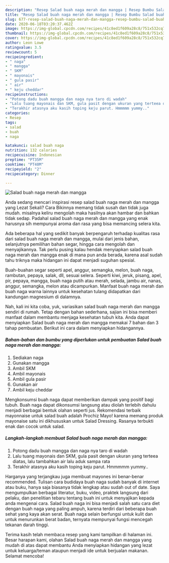 ```yaml
---
description: "Resep Salad buah naga merah dan mangga | Resep Bumbu Salad buah naga merah dan mangga Yang Enak Banget"
title: "Resep Salad buah naga merah dan mangga | Resep Bumbu Salad buah naga merah dan mangga Yang Enak Banget"
slug: 677-resep-salad-buah-naga-merah-dan-mangga-resep-bumbu-salad-buah-naga-merah-dan-mangga-yang-enak-banget
date: 2020-06-18T03:20:37.462Z
image: https://img-global.cpcdn.com/recipes/41c8ed1f609a28c8/751x532cq70/salad-buah-naga-merah-dan-mangga-foto-resep-utama.jpg
thumbnail: https://img-global.cpcdn.com/recipes/41c8ed1f609a28c8/751x532cq70/salad-buah-naga-merah-dan-mangga-foto-resep-utama.jpg
cover: https://img-global.cpcdn.com/recipes/41c8ed1f609a28c8/751x532cq70/salad-buah-naga-merah-dan-mangga-foto-resep-utama.jpg
author: Leon Lowe
ratingvalue: 3.5
reviewcount: 5
recipeingredient:
- " naga"
- " mangga"
- " SKM"
- " mayonais"
- " gula pasir"
- " air"
- " keju cheddar"
recipeinstructions:
- "Potong dadu buah mangga dan naga nya taro di wadah"
- "Lalu tuang mayonais dan SKM, gula pasit dengan ukuran yang terteea diatas, lalu tambahkan air lalu aduk sampa rata"
- "Terakhir atasnya aku kasih toping keju parut. Hmmmmm yummy.."
categories:
- Resep
tags:
- salad
- buah
- naga

katakunci: salad buah naga 
nutrition: 132 calories
recipecuisine: Indonesian
preptime: "PT35M"
cooktime: "PT40M"
recipeyield: "2"
recipecategory: Dinner

---
```



![Salad buah naga merah dan mangga](https://img-global.cpcdn.com/recipes/41c8ed1f609a28c8/751x532cq70/salad-buah-naga-merah-dan-mangga-foto-resep-utama.jpg)

Anda sedang mencari inspirasi resep salad buah naga merah dan mangga yang Lezat Sekali? Cara Bikinnya memang tidak susah dan tidak juga mudah. misalnya keliru mengolah maka hasilnya akan hambar dan bahkan tidak sedap. Padahal salad buah naga merah dan mangga yang enak harusnya sih mempunyai aroma dan rasa yang bisa memancing selera kita.

Ada beberapa hal yang sedikit banyak berpengaruh terhadap kualitas rasa dari salad buah naga merah dan mangga, mulai dari jenis bahan, selanjutnya pemilihan bahan segar, hingga cara mengolah dan menyajikannya. Tak perlu pusing kalau hendak menyiapkan salad buah naga merah dan mangga enak di mana pun anda berada, karena asal sudah tahu triknya maka hidangan ini dapat menjadi suguhan spesial.

Buah-buahan segar seperti apel, anggur, semangka, melon, buah naga, rambutan, pepaya, salak, dll, sesuai selera. Seperti kiwi, jeruk, pisang, apel, pir, pepaya, mangga, buah naga putih atau merah, selada, jambu air, nanas, anggur, semangka, melon atau dicampurkan. Manfaat buah naga merah dan buah naga warna lainnya untuk kesehatan tulang didapatkan dari kandungan magnesium di dalamnya.


Nah, kali ini kita coba, yuk, variasikan salad buah naga merah dan mangga sendiri di rumah. Tetap dengan bahan sederhana, sajian ini bisa memberi manfaat dalam membantu menjaga kesehatan tubuh kita. Anda dapat menyiapkan Salad buah naga merah dan mangga memakai 7 bahan dan 3 tahap pembuatan. Berikut ini cara dalam menyiapkan hidangannya.

<!--inarticleads1-->

##### Bahan-bahan dan bumbu yang diperlukan untuk pembuatan Salad buah naga merah dan mangga:

1. Sediakan  naga
1. Gunakan  mangga
1. Ambil  SKM
1. Ambil  mayonais
1. Ambil  gula pasir
1. Gunakan  air
1. Ambil  keju cheddar


Mengkonsumsi buah naga dapat memberikan dampak yang positif bagi tubuh. Buah naga dapat dikonsumsi langsung atau diolah terlebih dahulu menjadi berbagai bentuk olahan seperti jus. Rekomendasi terbaik mayonnaise untuk salad buah adalah Prochiz Mayo! karena memang produk mayonaise satu ini dikhususkan untuk Salad Dressing. Rasanya terbukti enak dan cocok untuk salad. 

<!--inarticleads2-->

##### Langkah-langkah membuat Salad buah naga merah dan mangga:

1. Potong dadu buah mangga dan naga nya taro di wadah
1. Lalu tuang mayonais dan SKM, gula pasit dengan ukuran yang terteea diatas, lalu tambahkan air lalu aduk sampa rata
1. Terakhir atasnya aku kasih toping keju parut. Hmmmmm yummy..


Harganya yang terjangkau juga membuat mayones ini benar-benar recommended. Tulisan cara budidaya buah naga sudah banyak di internet atau buku, hanya saja biasanya tidak lengkap atau sudah out of date. Saya mengumpulkan berbagai literatur, buku, video, praktek langsung dari pelaku, dan penelitian tebaru tentang buah ini untuk menyajikan kepada anda mengenai cara. Salad buah naga ini bisa menjadi salah satu cara diet dengan buah naga yang paling ampuh, karena terdiri dari beberapa buah sehat yang kaya akan serat. Buah naga selain berfungsi untuk kulit dan untuk menurunkan berat badan, ternyata mempunyai fungsi mencegah tekanan darah tinggi. 

Terima kasih telah membaca resep yang kami tampilkan di halaman ini. Besar harapan kami, olahan Salad buah naga merah dan mangga yang mudah di atas dapat membantu Anda menyiapkan hidangan yang lezat untuk keluarga/teman ataupun menjadi ide untuk berjualan makanan. Selamat mencoba!
